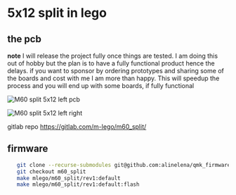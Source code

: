 5x12 split in lego
==================


the pcb
-------


**note** I will release the project fully once things are tested. I am doing this out of hobby but the plan is to have a fully functional
product hence the delays. if you want to sponsor by ordering prototypes and sharing some of the boards and cost with me I am more
than happy. This will speedup the process and you will end up with some boards, if fully functional


  ![M60 split 5x12 left pcb](pics/5x12s/m65-left.png)

  ![M60 split 5x12 left right](pics/5x12s/m65-left.png)



gitlab repo https://gitlab.com/m-lego/m60_split/

firmware
--------

```bash
   git clone --recurse-submodules git@github.com:alinelena/qmk_firmware.git
   git checkout m60_split
   make mlego/m60_split/rev1:default
   make mlego/m60_split/rev1:default:flash


